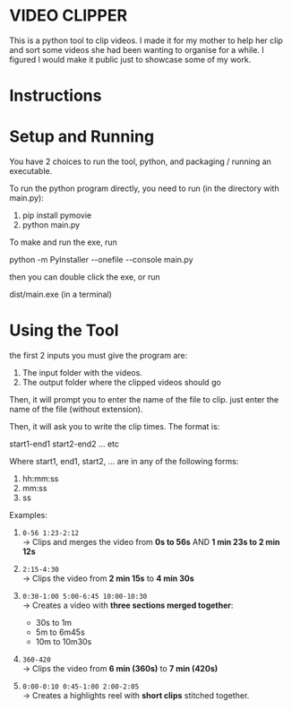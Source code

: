 # VIDEO CLIPPER

This is a python tool to clip videos. I made it for my mother to help her clip and sort some videos she had been wanting to organise for a while.
I figured I would make it public just to showcase some of my work.

# Instructions

# Setup and Running
You have 2 choices to run the tool, python, and packaging / running an executable.

To run the python program directly, you need to run (in the directory with main.py):
1. pip install pymovie
2. python main.py

To make and run the exe, run 

python -m PyInstaller --onefile --console main.py

then you can double click the exe, or run 

dist/main.exe  (in a terminal)


# Using the Tool
the first 2 inputs you must give the program are:
1. The input folder with the videos. 
2. The output folder where the clipped videos should go

Then, it will prompt you to enter the name of the file to clip. just enter the name of the file (without extension).

Then, it will ask you to write the clip times. The format is:

start1-end1 start2-end2 ... etc

Where start1, end1, start2, ... are in any of the following forms:
1. hh:mm:ss
2. mm:ss
3. ss

Examples:
1. `0-56 1:23-2:12`  
   → Clips and merges the video from **0s to 56s** AND **1 min 23s to 2 min 12s**  

2. `2:15-4:30`  
   → Clips the video from **2 min 15s** to **4 min 30s**  

3. `0:30-1:00 5:00-6:45 10:00-10:30`  
   → Creates a video with **three sections merged together**:  
      - 30s to 1m  
      - 5m to 6m45s  
      - 10m to 10m30s  

4. `360-420`  
   → Clips the video from **6 min (360s)** to **7 min (420s)**  

5. `0:00-0:10 0:45-1:00 2:00-2:05`  
   → Creates a highlights reel with **short clips** stitched together.  
